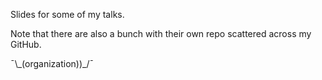 Slides for some of my talks. 

Note that there are also a bunch
with their own repo scattered across my GitHub.

 ¯\\\_(organization))\_/¯

